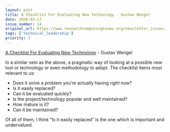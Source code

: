 ```yaml
---
layout: post
title: A Checklist For Evaluating New Technology - Gustav Wengel
date: 2020-03-17
issue_number: 14
original_url: https://www.researchcomputingteams.org/newsletter_issues/0014
tags: ['technical_leadership']
priority: 3
---
```


<!-- markdownlint-disable MD033 -->
<!-- markdownlint-disable MD041 -->
<!-- markdownlint-disable MD049 -->

[A Checklist For Evaluating New Technology](https://www.gustavwengel.dk/evaluating-new-technology) - Gustav Wengel

In a similar vein as the above, a pragmatic way of looking at a possible new tool or technology or even methodology to adopt.  The checklist items most relevant to us:

- Does it solve a problem you’re actually having *right now*?
- Is it easily replaced?
- Can it be evaluated quickly?
- Is the project/technology popular and well maintained?
- How mature is it?
- Can it be maintained?

Of all of them, I think “Is it easily replaced” is the one which is important and undervalued.